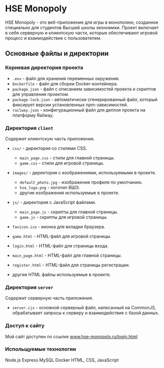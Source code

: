 # HSE Monopoly

HSE Monopoly - это веб-приложение для игры в монополию, созданное специально для студентов Высшей школы экономики. Проект включает в себя серверную и клиентскую части, которые обеспечивают игровой процесс и взаимодействие с пользователем.

## Основные файлы и директории

### Корневая директория проекта

- `.env` - файл для хранения переменных окружения.
- `Dockerfile` - файл для сборки Docker-контейнера.
- `package.json` - файл с описанием зависимостей проекта и скриптов для управления проектом.
- `package-lock.json` - автоматически сгенерированный файл, который фиксирует версии установленных npm-зависимостей.
- `railway.json` - конфигурационный файл для деплоя проекта на платформу Railway.

### Директория `client`

Содержит клиентскую часть приложения.

- `css/` - директория со стилями CSS.
  - `main_page.css` - стили для главной страницы.
  - `game.css` - стили для игровой страницы.

- `images/` - директория с изображениями, используемыми в проекте.
  - `default_photo.jpg` - изображение профиля по умолчанию.
  - `hse_logo.png` - логотип ВШЭ.
  - другие изображения используемые в проекте.

- `js/` - директория с JavaScript файлами.
  - `main_page.js` - скрипты для главной страницы.
  - `game.js` - скрипты для игровой страницы.

- `favicon.ico` - иконка для вкладки браузера.
- `game.html` - HTML-файл для игровой страницы.
- `login.html` - HTML-файл для страницы входа.
- `main_page.html` - HTML-файл для главной страницы.
- `register.html` - HTML-файл для страницы регистрации.
- другие HTML файлы используемые в проекте.

### Директория `server`

Содержит серверную часть приложения.

- `server.cjs` - основной серверный файл, написанный на CommonJS, обрабатывает запросы к серверу и взаимодействие с базой данных.

### Доступ к сайту
Мой сайт доступен по ссылке www.hse-monopoly.ru/login.html

### Испольщуемые технологии
Node.js
Express
MySQL
Docker
HTML, CSS, JavaScript
